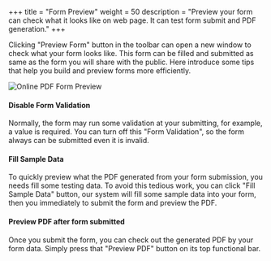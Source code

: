+++
title = "Form Preview"
weight = 50
description = "Preview your form can check what it looks like on web page. It can test form submit and PDF generation."
+++

Clicking "Preview Form" button in the toolbar can open a new window to check what your form looks like. This form can be filled and submitted as same as the form you will share with the public.  Here introduce some tips that help you build and preview forms more efficiently.

![Online PDF Form Preview](/images/page/pfe/pfe-preview.png)


#### Disable Form Validation
Normally, the form may run some validation at your submitting, for example, a value is required. You can turn off this "Form Validation", so the form always can be submitted even it is invalid.


#### Fill Sample Data

To quickly preview what the PDF generated from your form submission, you needs fill some testing data. To avoid this tedious work, you can click "Fill Sample Data" button, our system will fill some sample data into your form, then you immediately to submit the form and preview the PDF.


#### Preview PDF after form submitted

Once you submit the form, you can check out the generated PDF by your form data. Simply press that "Preview PDF" button on its top functional bar.


